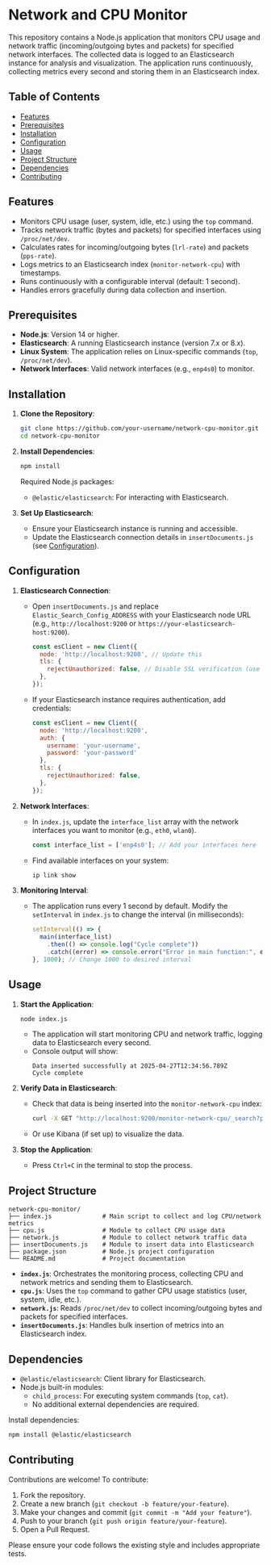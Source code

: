 # Network and CPU Monitor

This repository contains a Node.js application that monitors CPU usage and network traffic (incoming/outgoing bytes and packets) for specified network interfaces. The collected data is logged to an Elasticsearch instance for analysis and visualization. The application runs continuously, collecting metrics every second and storing them in an Elasticsearch index.

## Table of Contents
- [Features](#features)
- [Prerequisites](#prerequisites)
- [Installation](#installation)
- [Configuration](#configuration)
- [Usage](#usage)
- [Project Structure](#project-structure)
- [Dependencies](#dependencies)
- [Contributing](#contributing)


## Features
- Monitors CPU usage (user, system, idle, etc.) using the `top` command.
- Tracks network traffic (bytes and packets) for specified interfaces using `/proc/net/dev`.
- Calculates rates for incoming/outgoing bytes (`lrl-rate`) and packets (`pps-rate`).
- Logs metrics to an Elasticsearch index (`monitor-network-cpu`) with timestamps.
- Runs continuously with a configurable interval (default: 1 second).
- Handles errors gracefully during data collection and insertion.

## Prerequisites
- **Node.js**: Version 14 or higher.
- **Elasticsearch**: A running Elasticsearch instance (version 7.x or 8.x).
- **Linux System**: The application relies on Linux-specific commands (`top`, `/proc/net/dev`).
- **Network Interfaces**: Valid network interfaces (e.g., `enp4s0`) to monitor.

## Installation
1. **Clone the Repository**:
   ```bash
   git clone https://github.com/your-username/network-cpu-monitor.git
   cd network-cpu-monitor
   ```

2. **Install Dependencies**:
   ```bash
   npm install
   ```
   Required Node.js packages:
   - `@elastic/elasticsearch`: For interacting with Elasticsearch.

3. **Set Up Elasticsearch**:
   - Ensure your Elasticsearch instance is running and accessible.
   - Update the Elasticsearch connection details in `insertDocuments.js` (see [Configuration](#configuration)).

## Configuration
1. **Elasticsearch Connection**:
   - Open `insertDocuments.js` and replace `Elastic_Search_Config_ADDRESS` with your Elasticsearch node URL (e.g., `http://localhost:9200` or `https://your-elasticsearch-host:9200`).
     ```javascript
     const esClient = new Client({
       node: 'http://localhost:9200', // Update this
       tls: {
         rejectUnauthorized: false, // Disable SSL verification (use with caution)
       },
     });
     ```
   - If your Elasticsearch instance requires authentication, add credentials:
     ```javascript
     const esClient = new Client({
       node: 'http://localhost:9200',
       auth: {
         username: 'your-username',
         password: 'your-password'
       },
       tls: {
         rejectUnauthorized: false,
       },
     });
     ```

2. **Network Interfaces**:
   - In `index.js`, update the `interface_list` array with the network interfaces you want to monitor (e.g., `eth0`, `wlan0`).
     ```javascript
     const interface_list = ['enp4s0']; // Add your interfaces here
     ```
   - Find available interfaces on your system:
     ```bash
     ip link show
     ```

3. **Monitoring Interval**:
   - The application runs every 1 second by default. Modify the `setInterval` in `index.js` to change the interval (in milliseconds):
     ```javascript
     setInterval(() => {
       main(interface_list)
         .then(() => console.log("Cycle complete"))
         .catch((error) => console.error("Error in main function:", error));
     }, 1000); // Change 1000 to desired interval
     ```

## Usage
1. **Start the Application**:
   ```bash
   node index.js
   ```
   - The application will start monitoring CPU and network traffic, logging data to Elasticsearch every second.
   - Console output will show:
     ```
     Data inserted successfully at 2025-04-27T12:34:56.789Z
     Cycle complete
     ```

2. **Verify Data in Elasticsearch**:
   - Check that data is being inserted into the `monitor-network-cpu` index:
     ```bash
     curl -X GET "http://localhost:9200/monitor-network-cpu/_search?pretty"
     ```
   - Or use Kibana (if set up) to visualize the data.

3. **Stop the Application**:
   - Press `Ctrl+C` in the terminal to stop the process.

## Project Structure
```
network-cpu-monitor/
├── index.js              # Main script to collect and log CPU/network metrics
├── cpu.js                # Module to collect CPU usage data
├── network.js            # Module to collect network traffic data
├── insertDocuments.js    # Module to insert data into Elasticsearch
├── package.json          # Node.js project configuration
└── README.md             # Project documentation
```

- **`index.js`**: Orchestrates the monitoring process, collecting CPU and network metrics and sending them to Elasticsearch.
- **`cpu.js`**: Uses the `top` command to gather CPU usage statistics (user, system, idle, etc.).
- **`network.js`**: Reads `/proc/net/dev` to collect incoming/outgoing bytes and packets for specified interfaces.
- **`insertDocuments.js`**: Handles bulk insertion of metrics into an Elasticsearch index.

## Dependencies
- `@elastic/elasticsearch`: Client library for Elasticsearch.
- Node.js built-in modules:
  - `child_process`: For executing system commands (`top`, `cat`).
  - No additional external dependencies are required.

Install dependencies:
```bash
npm install @elastic/elasticsearch
```

## Contributing
Contributions are welcome! To contribute:
1. Fork the repository.
2. Create a new branch (`git checkout -b feature/your-feature`).
3. Make your changes and commit (`git commit -m "Add your feature"`).
4. Push to your branch (`git push origin feature/your-feature`).
5. Open a Pull Request.

Please ensure your code follows the existing style and includes appropriate tests.
